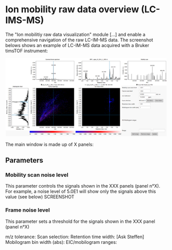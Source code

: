 # Ion mobility raw data overview (LC-IMS-MS)
The "Ion mobilitiy raw data visualization" module [...] and enable a comprehensive navigation of the raw LC-IM-MS data.
The screenshot belows shows an example of LC-IM-MS data acquired with a Bruker timsTOF instrument:

![im-data-overview](im-data-overview.jpg)

The main window is made up of X panels:

## Parameters
### Mobility scan noise level
This parameter controls the signals shown in the XXX panels (panel n°X). For example, a noise level of 5.0E1 will show only the signals above this value (see below)
SCREENSHOT

### Frame noise level
This parameter sets a threshold for the signals shown in the XXX panel (panel n°X)

m/z tolerance: 
Scan selection: 
Retention time width: [Ask Steffen]
Mobilogram bin width (abs): 
EIC/mobilogram ranges: 
